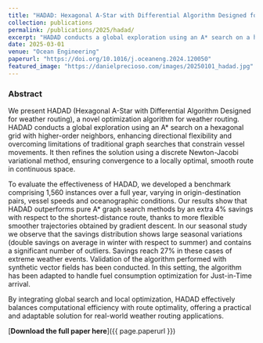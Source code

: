 ```yaml
---
title: "HADAD: Hexagonal A-Star with Differential Algorithm Designed for weather routing"
collection: publications
permalink: /publications/2025/hadad/
excerpt: "HADAD conducts a global exploration using an A* search on a hexagonal grid with higher-order neighbors, then refines the solution using a discrete Newton-Jacobi variational method."
date: 2025-03-01
venue: "Ocean Engineering"
paperurl: "https://doi.org/10.1016/j.oceaneng.2024.120050"
featured_image: "https://danielprecioso.com/images/20250101_hadad.jpg"
---
```


### Abstract

We present HADAD (Hexagonal A-Star with Differential Algorithm Designed for weather routing), a novel optimization algorithm for weather routing. HADAD conducts a global exploration using an A* search on a hexagonal grid with higher-order neighbors, enhancing directional flexibility and overcoming limitations of traditional graph searches that constrain vessel movements. It then refines the solution using a discrete Newton-Jacobi variational method, ensuring convergence to a locally optimal, smooth route in continuous space.

To evaluate the effectiveness of HADAD, we developed a benchmark comprising 1,560 instances over a full year, varying in origin-destination pairs, vessel speeds and oceanographic conditions. Our results show that HADAD outperforms pure A* graph search methods by an extra 4% savings with respect to the shortest-distance route, thanks to more flexible smoother trajectories obtained by gradient descent. In our seasonal study we observe that the savings distribution shows large seasonal variations (double savings on average in winter with respect to summer) and contains a significant number of outliers. Savings reach 27% in these cases of extreme weather events. Validation of the algorithm performed with synthetic vector fields has been conducted. In this setting, the algorithm has been adapted to handle fuel consumption optimization for Just-in-Time arrival.

By integrating global search and local optimization, HADAD effectively balances computational efficiency with route optimality, offering a practical and adaptable solution for real-world weather routing applications.

[**Download the full paper here**]({{ page.paperurl }})
